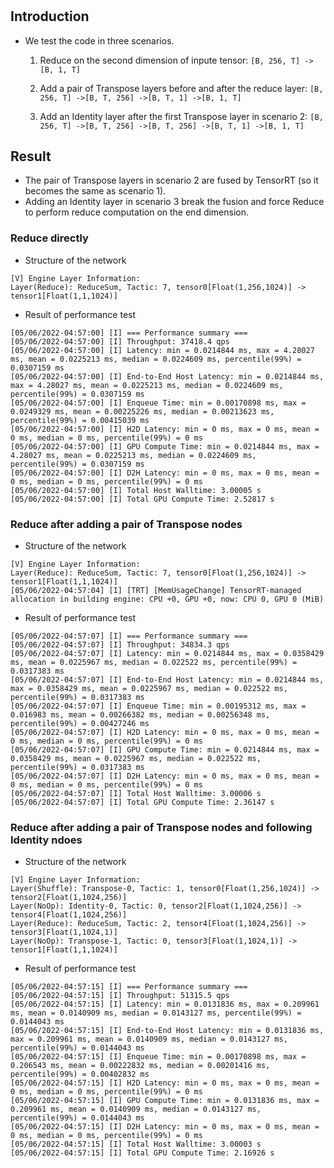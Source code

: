 #

## Introduction

+ We test the code in three scenarios.

    1. Reduce on the second dimension of inpute tensor: `[B, 256, T] ->[B, 1, T]`

    2. Add a pair of Transpose layers before and after the reduce layer: `[B, 256, T] ->[B, T, 256] ->[B, T, 1] ->[B, 1, T]`

    3. Add an Identity layer after the first Transpose layer in scenario 2: `[B, 256, T] ->[B, T, 256] ->[B, T, 256] ->[B, T, 1] ->[B, 1, T]`

## Result

+ The pair of Transpose layers in scenario 2 are fused by TensorRT (so it becomes the same as scenario 1).
+ Adding an Identity layer in scenario 3 break the fusion and force Reduce to perform reduce computation on the end dimension.

### Reduce directly

+ Structure of the network

```shell
[V] Engine Layer Information:
Layer(Reduce): ReduceSum, Tactic: 7, tensor0[Float(1,256,1024)] -> tensor1[Float(1,1,1024)]
```

+ Result of performance test

```shell
[05/06/2022-04:57:00] [I] === Performance summary ===
[05/06/2022-04:57:00] [I] Throughput: 37418.4 qps
[05/06/2022-04:57:00] [I] Latency: min = 0.0214844 ms, max = 4.28027 ms, mean = 0.0225213 ms, median = 0.0224609 ms, percentile(99%) = 0.0307159 ms
[05/06/2022-04:57:00] [I] End-to-End Host Latency: min = 0.0214844 ms, max = 4.28027 ms, mean = 0.0225213 ms, median = 0.0224609 ms, percentile(99%) = 0.0307159 ms
[05/06/2022-04:57:00] [I] Enqueue Time: min = 0.00170898 ms, max = 0.0249329 ms, mean = 0.00225226 ms, median = 0.00213623 ms, percentile(99%) = 0.00415039 ms
[05/06/2022-04:57:00] [I] H2D Latency: min = 0 ms, max = 0 ms, mean = 0 ms, median = 0 ms, percentile(99%) = 0 ms
[05/06/2022-04:57:00] [I] GPU Compute Time: min = 0.0214844 ms, max = 4.28027 ms, mean = 0.0225213 ms, median = 0.0224609 ms, percentile(99%) = 0.0307159 ms
[05/06/2022-04:57:00] [I] D2H Latency: min = 0 ms, max = 0 ms, mean = 0 ms, median = 0 ms, percentile(99%) = 0 ms
[05/06/2022-04:57:00] [I] Total Host Walltime: 3.00005 s
[05/06/2022-04:57:00] [I] Total GPU Compute Time: 2.52817 s
```

### Reduce after adding a pair of Transpose nodes

+ Structure of the network

```shell
[V] Engine Layer Information:
Layer(Reduce): ReduceSum, Tactic: 7, tensor0[Float(1,256,1024)] -> tensor1[Float(1,1,1024)]
[05/06/2022-04:57:04] [I] [TRT] [MemUsageChange] TensorRT-managed allocation in building engine: CPU +0, GPU +0, now: CPU 0, GPU 0 (MiB)
```

+ Result of performance test

```shell
[05/06/2022-04:57:07] [I] === Performance summary ===
[05/06/2022-04:57:07] [I] Throughput: 34834.3 qps
[05/06/2022-04:57:07] [I] Latency: min = 0.0214844 ms, max = 0.0358429 ms, mean = 0.0225967 ms, median = 0.022522 ms, percentile(99%) = 0.0317383 ms
[05/06/2022-04:57:07] [I] End-to-End Host Latency: min = 0.0214844 ms, max = 0.0358429 ms, mean = 0.0225967 ms, median = 0.022522 ms, percentile(99%) = 0.0317383 ms
[05/06/2022-04:57:07] [I] Enqueue Time: min = 0.00195312 ms, max = 0.016983 ms, mean = 0.00266382 ms, median = 0.00256348 ms, percentile(99%) = 0.00427246 ms
[05/06/2022-04:57:07] [I] H2D Latency: min = 0 ms, max = 0 ms, mean = 0 ms, median = 0 ms, percentile(99%) = 0 ms
[05/06/2022-04:57:07] [I] GPU Compute Time: min = 0.0214844 ms, max = 0.0358429 ms, mean = 0.0225967 ms, median = 0.022522 ms, percentile(99%) = 0.0317383 ms
[05/06/2022-04:57:07] [I] D2H Latency: min = 0 ms, max = 0 ms, mean = 0 ms, median = 0 ms, percentile(99%) = 0 ms
[05/06/2022-04:57:07] [I] Total Host Walltime: 3.00006 s
[05/06/2022-04:57:07] [I] Total GPU Compute Time: 2.36147 s
```

### Reduce after adding a pair of Transpose nodes and following Identity ndoes

+ Structure of the network

```shell
[V] Engine Layer Information:
Layer(Shuffle): Transpose-0, Tactic: 1, tensor0[Float(1,256,1024)] -> tensor2[Float(1,1024,256)]
Layer(NoOp): Identity-0, Tactic: 0, tensor2[Float(1,1024,256)] -> tensor4[Float(1,1024,256)]
Layer(Reduce): ReduceSum, Tactic: 2, tensor4[Float(1,1024,256)] -> tensor3[Float(1,1024,1)]
Layer(NoOp): Transpose-1, Tactic: 0, tensor3[Float(1,1024,1)] -> tensor1[Float(1,1,1024)]
```

+ Result of performance test

```shell
[05/06/2022-04:57:15] [I] === Performance summary ===
[05/06/2022-04:57:15] [I] Throughput: 51315.5 qps
[05/06/2022-04:57:15] [I] Latency: min = 0.0131836 ms, max = 0.209961 ms, mean = 0.0140909 ms, median = 0.0143127 ms, percentile(99%) = 0.0144043 ms
[05/06/2022-04:57:15] [I] End-to-End Host Latency: min = 0.0131836 ms, max = 0.209961 ms, mean = 0.0140909 ms, median = 0.0143127 ms, percentile(99%) = 0.0144043 ms
[05/06/2022-04:57:15] [I] Enqueue Time: min = 0.00170898 ms, max = 0.206543 ms, mean = 0.00222832 ms, median = 0.00201416 ms, percentile(99%) = 0.00402832 ms
[05/06/2022-04:57:15] [I] H2D Latency: min = 0 ms, max = 0 ms, mean = 0 ms, median = 0 ms, percentile(99%) = 0 ms
[05/06/2022-04:57:15] [I] GPU Compute Time: min = 0.0131836 ms, max = 0.209961 ms, mean = 0.0140909 ms, median = 0.0143127 ms, percentile(99%) = 0.0144043 ms
[05/06/2022-04:57:15] [I] D2H Latency: min = 0 ms, max = 0 ms, mean = 0 ms, median = 0 ms, percentile(99%) = 0 ms
[05/06/2022-04:57:15] [I] Total Host Walltime: 3.00003 s
[05/06/2022-04:57:15] [I] Total GPU Compute Time: 2.16926 s
```
